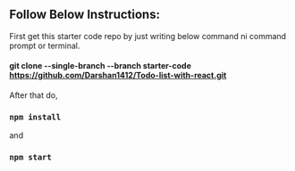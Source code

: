 ## Follow Below Instructions:

First get this starter code repo by just writing below command ni command prompt or terminal.

#### git clone --single-branch --branch starter-code  https://github.com/Darshan1412/Todo-list-with-react.git

After that do,

### `npm install`

and 

### `npm start`

